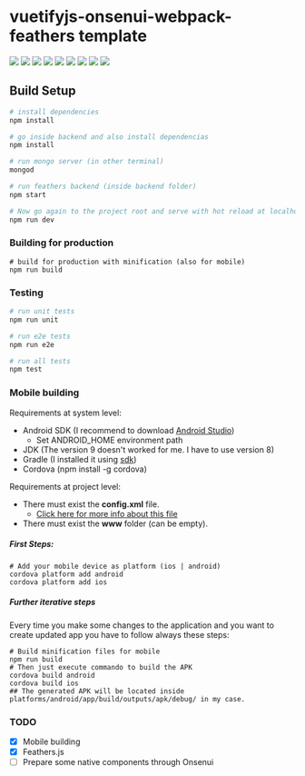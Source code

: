 # vuetifyjs-onsenui-webpack-feathers template

![](static/images/js-es5-logo.png)
![](static/images/Webpack.png)
![](static/images/vue-logo.png)
![](static/images/vuetify-logo.png)
![](static/images/onsenui-logo.png)
![](static/images/cordova-logo.png)
![](static/images/feathers-logo.svg)
![](static/images/Mongo-logo.png)
![](static/images/nodejs-logo.png)

## Build Setup

``` bash
# install dependencies
npm install

# go inside backend and also install dependencias
npm install

# run mongo server (in other terminal)
mongod

# run feathers backend (inside backend folder)
npm start

# Now go again to the project root and serve with hot reload at localhost:8080
npm run dev
```


### Building for production
```
# build for production with minification (also for mobile)
npm run build

```


### Testing
``` bash
# run unit tests
npm run unit

# run e2e tests
npm run e2e

# run all tests
npm test
```

### Mobile building

Requirements at system level:
- Android SDK (I recommend to download [Android Studio](https://developer.android.com/studio/index.html))
    - Set ANDROID_HOME environment path
- JDK (The version 9 doesn't worked for me. I have to use version 8)
- Gradle (I installed it using [sdk](http://sdkman.io/))
- Cordova (npm install -g cordova)


Requirements at project level:
- There must exist the __config.xml__ file.
    - [Click here for more info about this file](https://cordova.apache.org/docs/en/latest/config_ref/)
- There must exist the __www__ folder (can be empty).

##### First Steps:
```
# Add your mobile device as platform (ios | android)
cordova platform add android
cordova platform add ios
```

##### Further iterative steps
Every time you make some changes to the application and you want to create updated app you have to follow always these steps:
```  
# Build minification files for mobile
npm run build
# Then just execute commando to build the APK
cordova build android
cordova build ios
## The generated APK will be located inside platforms/android/app/build/outputs/apk/debug/ in my case.
```


### TODO

- [x] Mobile building
- [x] Feathers.js 
- [ ] Prepare some native components through Onsenui
